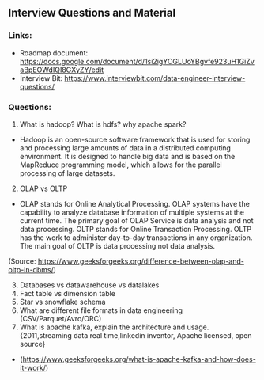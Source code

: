 ## Interview Questions and Material

### Links:
- Roadmap document: https://docs.google.com/document/d/1si2igYOGLUoYBgvfe923uH1GiZvaBpEOWdIQI8GXyZY/edit
- Interview Bit: https://www.interviewbit.com/data-engineer-interview-questions/

### Questions:
1. What is hadoop? What is hdfs? why apache spark?
- Hadoop is an open-source software framework that is used for storing and processing large amounts of data in a distributed computing environment. It is designed to handle big data and is based on the MapReduce programming model, which allows for the parallel processing of large datasets.

2. OLAP vs OLTP
- OLAP stands for Online Analytical Processing. OLAP systems have the capability to analyze database information of multiple systems at the current time. The primary goal of OLAP Service is data analysis and not data processing. 
OLTP stands for Online Transaction Processing. OLTP has the work to administer day-to-day transactions in any organization. The main goal of OLTP is data processing not data analysis.

(Source: https://www.geeksforgeeks.org/difference-between-olap-and-oltp-in-dbms/)

3. Databases vs datawarehouse vs datalakes
4. Fact table vs dimension table
5. Star vs snowflake schema
6. What are different file formats in data engineering (CSV/Parquet/Avro/ORC)
7. What is apache kafka, explain the architecture and usage.
{2011,streaming data real time,linkedin inventor, Apache licensed, open source}
- (https://www.geeksforgeeks.org/what-is-apache-kafka-and-how-does-it-work/)


